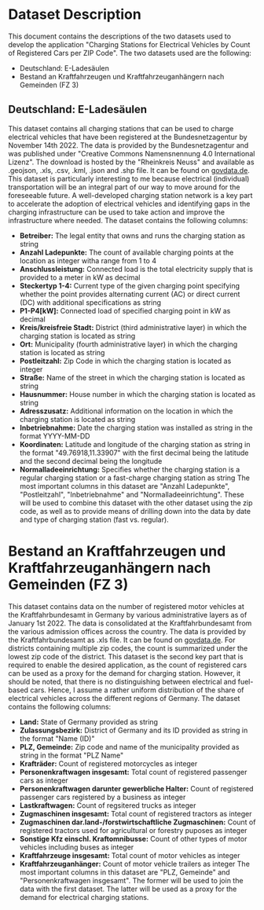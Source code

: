 # Dataset Description

This document contains the descriptions of the two datasets used to develop the application "Charging Stations for Electrical Vehicles by Count of Registered Cars per ZIP Code". The two datasets used are the following:
- Deutschland: E-Ladesäulen
- Bestand an Kraftfahrzeugen und Kraftfahrzeuganhängern nach Gemeinden (FZ 3)

## Deutschland: E-Ladesäulen
This dataset contains all charging stations that can be used to charge electrical vehicles that have been registered at the Bundesnetzagentur by November 14th 2022. The data is provided by the Bundesnetzagentur and was published under "Creative Commons Namensnennung 4.0 International Lizenz". The download is hosted by the "Rheinkreis Neuss" and available as .geojson, .xls, .csv, .kml, .json and .shp file. It can be found on [govdata.de](https://www.govdata.de/web/guest/suchen/-/details/deutschland-e-ladesaulenf635c).
This dataset is particularly interesting to me because electrical (individual) transportation will be an integral part of our way to move around for the foreseeable future. A well-developed charging station network is a key part to accelerate the adoption of electrical vehicles and identifying gaps in the charging infrastructure can be used to take action and improve the infrastructure where needed. 
The dataset contains the following columns:
- **Betreiber:** The legal entity that owns and runs the charging station as string
- **Anzahl Ladepunkte:** The count of available charging points at the location as integer witha range from 1 to 4
- **Anschlussleistung:** Connected load is the total electricity supply that is provided to a meter in kW as decimal
- **Steckertyp 1-4:** Current type of the given charging point specifying whether the point provides alternating current (AC) or direct current (DC) with additional specifications as string
- **P1-P4[kW]:** Connected load of specified charging point in kW as decimal
- **Kreis/kreisfreie Stadt:** District (third administrative layer) in which the charging station is located as string
- **Ort:** Municipality (fourth administrative layer) in which the charging station is located as string
- **Postleitzahl:** Zip Code in which the charging station is located as integer
- **Straße:** Name of the street in which the charging station is located as string
- **Hausnummer:** House number in which the charging station is located as string
- **Adresszusatz:** Additional information on the location in which the charging station is located as string
- **Inbetriebnahme:** Date the charging station was installed as string in the format YYYY-MM-DD
- **Koordinaten:** Latitude and longitude of the charging station as string in the format "49.76918,11.33907" with the first decimal being the latitude and the second decimal being the longitude
- **Normalladeeinrichtung:** Specifies whether the charging station is a regular charging station or a fast-charge charging station as string
The most important columns in this dataset are "Anzahl Ladepunkte", "Postleitzahl", "Inbetriebnahme" and "Normalladeeinrichtung". These will be used to combine this dataset with the other dataset using the zip code, as well as to provide means of drilling down into the data by date and type of charging station (fast vs. regular).
# Bestand an Kraftfahrzeugen und Kraftfahrzeuganhängern nach Gemeinden (FZ 3)
This dataset contains data on the number of registered motor vehicles at the Kraftfahrbundesamt in Germany by various administrative layers as of January 1st 2022. The data is consolidated at the Kraftfahrbundesamt from the various admission offices across the country. The data is provided by the Kraftfahrbundesamt as .xls file. It can be found on [govdata.de](https://www.govdata.de/web/guest/suchen/-/details/bestand-an-kraftfahrzeugen-und-kraftfahrzeuganhangern-nach-gemeinden-fz-3). For districts containing multiple zip codes, the count is summarized under the lowest zip code of the district.
This dataset is the second key part that is required to enable the desired application, as the count of registered cars can be used as a proxy for the demand for charging station. However, it should be noted, that there is no distinguishing between electrical and fuel-based cars. Hence, I assume a rather uniform distribution of the share of electrical vehicles across the different regions of Germany.
The dataset contains the following columns:
- **Land:** State of Germany provided as string
- **Zulassungsbezirk:** District of Germany and its ID provided as string in the format "Name (ID)"
- **PLZ, Gemeinde:** Zip code and name of the municipality provided as string in the format "PLZ  Name"
- **Krafträder:** Count of registered motorcycles as integer
- **Personenkraftwagen insgesamt:** Total count of registered passenger cars as integer
- **Personenkraftwagen darunter gewerbliche Halter:** Count of registered passenger cars registered by a business as integer
- **Lastkraftwagen:** Count of regsitered trucks as integer
- **Zugmaschinen insgesamt:** Total count of registered tractors as integer
- **Zugmaschinen dar.land-/forstwirtschaftliche Zugmaschinen:** Count of registered tractors used for agricultural or forestry puposes as integer
- **Sonstige Kfz einschl. Kraftomnibusse:** Count of other types of motor vehicles including buses as integer
- **Kraftfahrzeuge insgesamt:** Total count of motor vehicles as integer
- **Kraftfahrzeuganhänger:** Count of motor vehicle trailers as integer
The most important columns in this dataset are "PLZ, Gemeinde" and "Personenkraftwagen insgesamt". The former will be used to join the data with the first dataset. The latter will be used as a proxy for the demand for electrical charging stations.